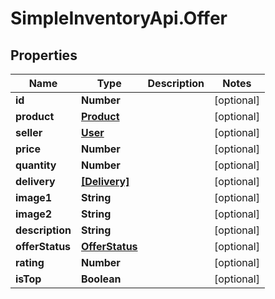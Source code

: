 # SimpleInventoryApi.Offer

## Properties
Name | Type | Description | Notes
------------ | ------------- | ------------- | -------------
**id** | **Number** |  | [optional] 
**product** | [**Product**](Product.md) |  | [optional] 
**seller** | [**User**](User.md) |  | [optional] 
**price** | **Number** |  | [optional] 
**quantity** | **Number** |  | [optional] 
**delivery** | [**[Delivery]**](Delivery.md) |  | [optional] 
**image1** | **String** |  | [optional] 
**image2** | **String** |  | [optional] 
**description** | **String** |  | [optional] 
**offerStatus** | [**OfferStatus**](OfferStatus.md) |  | [optional] 
**rating** | **Number** |  | [optional] 
**isTop** | **Boolean** |  | [optional] 
